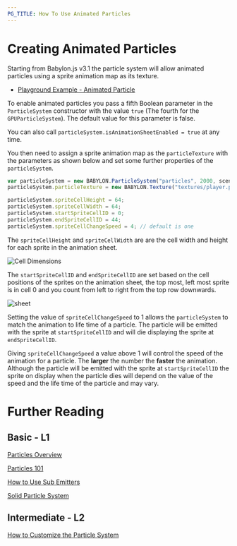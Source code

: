 ```yaml
---
PG_TITLE: How To Use Animated Particles
---
```


# Creating Animated Particles

Starting from Babylon.js v3.1 the particle system will allow animated particles using a sprite animation map as its texture.

* [Playground Example - Animated Particle](http://www.babylonjs-playground.com/#CLN02N#3)

To enable animated particles you pass a fifth Boolean parameter in the `ParticleSystem` constructor with the value `true` (The fourth for the `GPUParticleSystem`). The default value for this parameter is false. 

You can also call `particleSystem.isAnimationSheetEnabled = true` at any time.

You then need to assign a sprite animation map as the `particleTexture` with the parameters as shown below and set some further properties of the `particleSystem`.

```javascript
var particleSystem = new BABYLON.ParticleSystem("particles", 2000, scene, null, true);
particleSystem.particleTexture = new BABYLON.Texture("textures/player.png", scene, true, false, BABYLON.Texture.TRILINEAR_SAMPLINGMODE);

particleSystem.spriteCellHeight = 64;
particleSystem.spriteCellWidth = 64;
particleSystem.startSpriteCellID = 0;
particleSystem.endSpriteCellID = 44;
particleSystem.spriteCellChangeSpeed = 4; // default is one
```

The `spriteCellHeight` and `spriteCellWidth` are are the cell width and height for each sprite in the animation sheet. 

![Cell Dimensions](/img/how_to/sprites/08-1.png)

The `startSpriteCellID` and `endSpriteCellID` are set based on the cell positions of the sprites on the animation sheet, the top most, left most sprite is in cell 0 and you count from left to right from the top row downwards.

![sheet](/img/how_to/sprites/08-2.png)

Setting the value of `spriteCellChangeSpeed` to 1 allows the `particleSystem` to match the animation to life time of a particle. The particle will be emitted with the sprite at `startSpriteCellID` and will die displaying the sprite at `endSpriteCellID`.

Giving `spriteCellChangeSpeed` a value above 1 will control the speed of the animation for a particle. The **larger** the number the **faster** the animation. Although the particle will be emitted with the sprite at `startSpriteCellID` the sprite on display when the particle dies will depend on the value of the speed and the life time of the particle and may vary.

# Further Reading

## Basic - L1

[Particles Overview](/features/Particles)  

[Particles 101](/babylon101/particles)
 
[How to Use Sub Emitters](/how_to/Sub_Emitters)

[Solid Particle System](/How_To/Solid_Particles)

## Intermediate - L2
[How to Customize the Particle System](/how_to/Customise) 


